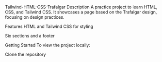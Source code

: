 Tailwind-HTML-CSS-Trafalgar
Description
A practice project to learn HTML, CSS, and Tailwind CSS. It showcases a page based on the Trafalgar design, focusing on design practices.

Features
HTML and Tailwind CSS for styling

Six sections and a footer

Getting Started
To view the project locally:

Clone the repository
